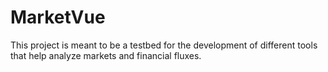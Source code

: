 # MarketVue
This project is meant to be a testbed for the development of different tools that help analyze markets and financial fluxes.
